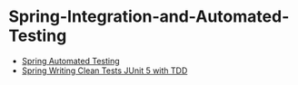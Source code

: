 # Spring-Integration-and-Automated-Testing
- [Spring Automated Testing](https://github.com/AugustoCalado/Spring-Framework-Studies/blob/master/Spring-Effective-Automated-Testing/Spring%20Effective%20Automated%20Testing.md)
- [Spring Writing Clean Tests JUnit 5 with TDD](https://github.com/AugustoCalado/Spring-Framework-Studies/blob/master/Spring-Writing-Clean-Tests-JUnit5-TDD/Spring%20Writing%20Clean%20Tests%20JUnit%205%20with%20TDD.md)

